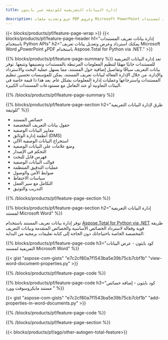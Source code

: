 ```yaml
---
title: إدارة البيانات التعريفية للوثيقة عبر بايثون 

description: عرض وتحديث ملفات PDF وعروض Microsoft PowerPoint التقديمية والبيانات التعريفية لمستندات Word عبر تطبيق Python الخاص بك.
---
```


{{< blocks/products/pf/feature-page-wrap >}}
{{< blocks/products/pf/feature-page-header h1="إدارة بيانات تعريف المستندات باستخدام Python APIs" h2="يمكنك استرداد وعرض وتعديل بيانات تعريف Microsoft Word وPowerPoint وPDF باستخدام Aspose.Total for Python via .NET." >}}

{{% blocks/products/pf/feature-page-summary %}}
تعد إدارة البيانات التعريفية للمستندات جانبًا مهمًا لتنظيم المعلومات المرتبطة بالمستندات وتصنيفها وتتبعها. توفر بيانات التعريف سياقًا وتفاصيل إضافية حول المستند، مما يسهل عملية البحث والاسترداد والإدارة. من خلال الإدارة الفعالة لبيانات تعريف المستند، يمكن للمؤسسات تحسين تنظيم المستندات واسترجاعها وعمليات إدارة المعلومات بشكل عام. يعد هذا ذا قيمة خاصة في البيئات التعاونية أو عند التعامل مع مستودعات المستندات الكبيرة.

{{% /blocks/products/pf/feature-page-summary  %}}

{{% blocks/products/pf/feature-page-section  h2="طرق لإدارة البيانات التعريفية للوثيقة" %}}

- خصائص المستند 
- حقول بيانات التعريف المخصصة 
- معايير البيانات الوصفية 
- أنظمة إدارة الوثائق (DMS) 
- استخراج البيانات الوصفية الآلي 
- وضع علامات على البيانات الوصفية 
- التحكم في الإصدار 
- فهرس قابل للبحث 
- قوالب البيانات الوصفية 
- عمليات التدقيق المنتظمة 
- ضوابط الأمن والوصول 
- سياسات الاحتفاظ 
- التكامل مع سير العمل 
- التدريب والتوثيق

{{% /blocks/products/pf/feature-page-section %}}

{{% blocks/products/pf/feature-page-section  h2="إدارة البيانات التعريفية لمستند Microsoft Word" %}}

توفر إدارة بيانات تعريف المستند باستخدام [Aspose.Total for Python via .NET](https://products.aspose.com/total/python-net/) طريقة قوية وفعالة لاسترداد الخصائص الأساسية والخصائص المتقدمة وبيانات التعريف المخصصة الخاصة باحتياجاتك دون الحاجة إلى كتابة تعليمات برمجية من البداية:

{{% blocks/products/pf/feature-page-code h3="كود بايثون - عرض البيانات التعريفية لمستند Microsoft Word" %}}

{{< gist "aspose-com-gists" "e7c2cf80a7f1543ba5e39b75cb7cbf1b" "view-word-document-properties.py" >}}

{{% /blocks/products/pf/feature-page-code  %}}

{{% blocks/products/pf/feature-page-code h3="كود بايثون - إضافة خصائص مستند مايكروسوفت وورد " %}}

{{< gist "aspose-com-gists" "e7c2cf80a7f1543ba5e39b75cb7cbf1b" "add-properties-in-word-documents.py" >}}

{{% /blocks/products/pf/feature-page-code  %}}

{{% /blocks/products/pf/feature-page-section %}}

{{< blocks/products/pf/agp/other-autogen-total-feature>}}